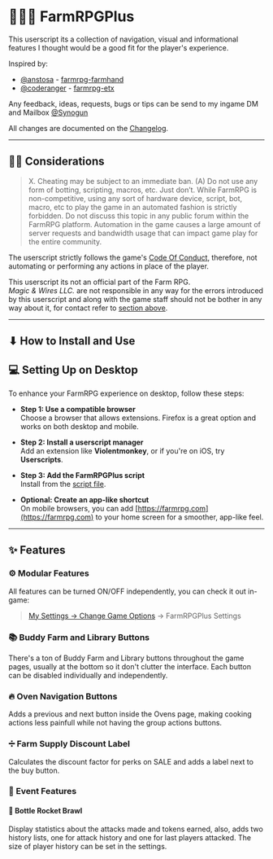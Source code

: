 
# 👨‍🌾🚜 FarmRPGPlus

This userscript its a collection of navigation, visual and informational features I thought would be a good fit for the player's experience.

Inspired by:
- [@anstosa](https://farmrpg.com/#!/profile.php?user_name=anstosa) - [farmrpg-farmhand](https://github.com/anstosa/farmrpg-farmhand/tree/main)
- [@coderanger](https://farmrpg.com/#!/profile.php?user_name=coderanger) - [farmrpg-etx](https://github.com/coderanger/farmrpg-ext)

Any feedback, ideas, requests, bugs or tips can be send to my ingame DM and Mailbox [@Synogun](https://farmrpg.com/#!/profile.php?user_name=Synogun)

All changes are documented on the [Changelog](CHANGELOG.md).

---

## 🤔💭 Considerations

> X. Cheating may be subject to an immediate ban.
> (A) Do not use any form of botting, scripting, macros, etc. Just don’t. While FarmRPG is non-competitive, using any sort of hardware device, script, bot, macro, etc to play the game in an automated fashion is strictly forbidden. Do not discuss this topic in any public forum within the FarmRPG platform. Automation in the game causes a large amount of server requests and bandwidth usage that can impact game play for the entire community.

The userscript strictly follows the game's [Code Of Conduct](https://farmrpg.com/#!/coc.php), therefore, not automating or performing any actions in place of the player.

This userscript its not an official part of the Farm RPG.\
*Magic & Wires LLC.* are not responsible in any way for the errors introduced by this userscript and along with the game staff should not be bother in any way about it, for contact refer to [section above](#-farmrpgplus).

---

## ⬇ How to Install and Use

## 💻 Setting Up on Desktop

To enhance your FarmRPG experience on desktop, follow these steps:

- **Step 1: Use a compatible browser**  
  Choose a browser that allows extensions. Firefox is a great option and works on both desktop and mobile.

- **Step 2: Install a userscript manager**  
  Add an extension like **Violentmonkey**, or if you're on iOS, try **Userscripts**.

- **Step 3: Add the FarmRPGPlus script**  
  Install from the [script file](https://raw.githubusercontent.com/Synogun/FarmRPGPlus/refs/heads/main/dist/FarmRPGPlus.user.js).

- **Optional: Create an app-like shortcut**  
  On mobile browsers, you can add [https://farmrpg.com](https://farmrpg.com) to your home screen for a smoother, app-like feel.

<!-- ## 📱 Setting Up on Mobile

Mobile setup is slightly different but just as easy:

- **Step 1: Install the Userscripts app**  
  This app lets your browser run custom scripts, which adds extra functionality to FarmRPG.

- **Step 2: Get the Farmhand script**  
  Visit [Greasy Fork](https://greasyfork.org) or the script’s repository to install **Farmhand**.

- **Step 3: Pin FarmRPG to your home screen**  
  Open [https://farmrpg.com](https://farmrpg.com) in your browser, then use the browser menu to add it to your home screen — making it launch like a native app. -->

---

## ✨ Features

### ⚙ Modular Features

All features can be turned ON/OFF independently, you can check it out in-game:

> [My Settings -> Change Game Options](https://farmrpg.com/#!/settings_options.php) -> FarmRPGPlus Settings

### 📚 Buddy Farm and Library Buttons

There's a ton of Buddy Farm and Library buttons throughout the game pages, usually at the bottom so it don't clutter the interface.
Each button can be disabled individually and independently.

### 🔥 Oven Navigation Buttons

Adds a previous and next button inside the Ovens page, making cooking actions less painfull while not having the group actions buttons.

### ➗ Farm Supply Discount Label

Calculates the discount factor for perks on SALE and adds a label next to the buy button.

### 📅 Event Features

#### 🚀 Bottle Rocket Brawl

Display statistics about the attacks made and tokens earned, also, adds two history lists, one for attack history and one for last players attacked. The size
of player history can be set in the settings.
